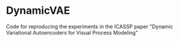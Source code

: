 # DynamicVAE
Code for reproducing the experiments in the ICASSP paper "Dynamic Variational Autoencoders for Visual Process Modeling"
